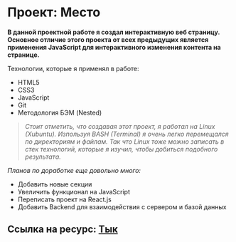 # Проект: Место

**В данной проектной работе я создал интерактивную веб страницу. Основное отличие этого проекта от всех предыдущих является применения JavaScript для интерактивного изменения контента на странице.**

Технологии, которые я применял в работе:

- HTML5
- CSS3
- JavaScript
- Git
- Методология БЭМ (Nested)

> _Стоит отметить, что создавая этот проект, я работал на Linux (Xubuntu). Изпользуя BASH (Terminal) я очень легко перемещался по директориям и файлам. Так что Linux тоже можно записать в стек технологий, которые я изучил, чтобы добиться подобного результата._

_Планов по доработке еще довольно много:_

- Добавить новые секции
- Увеличить функционал на JavaScript
- Переписать проект на React.js
- Добавить Backend для взаимодействия с сервером и базой данных

## Ссылка на ресурс: [Тык](https://danieledefoe.github.io/mesto/)
